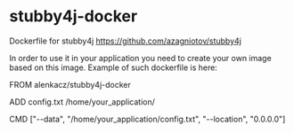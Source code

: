 # stubby4j-docker
Dockerfile for stubby4j https://github.com/azagniotov/stubby4j

In order to use it in your application you need to create your own image based on this image. Example of such dockerfile is here:

FROM alenkacz/stubby4j-docker

ADD config.txt /home/your_application/

CMD ["--data", "/home/your_application/config.txt", "--location", "0.0.0.0"]